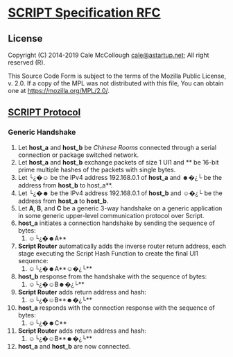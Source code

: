 # [SCRIPT Specification RFC](../readme.md)

## License

Copyright (C) 2014-2019 Cale McCollough <cale@astartup.net>; All right reserved (R).

This Source Code Form is subject to the terms of the Mozilla Public License, v. 2.0. If a copy of the MPL was not distributed with this file, You can obtain one at <https://mozilla.org/MPL/2.0/>.

## [SCRIPT Protocol](readme.md)

### Generic Handshake

1. Let **host_a** and **host_b** be *Chinese Rooms* connected through a serial connection or package switched network.
2. Let **host_a** and **host_b** exchange packets of size 1 UI1 and ** be 16-bit prime multiple hashes of the packets with single bytes.
3. Let └¿�☺ be the IPv4 address 192.168.0.1 of **host_a** and ☻�¿└ be the address from **host_b** to host_a**.
4. Let └¿�☻  be the IPv4 address 192.168.0.1 of **host_b** and ☺�¿└ be the address from **host_a** to **host_b**.
5. Let **A**, **B**, and **C** be a generic 3-way handshake on a generic application in some generic upper-level communication protocol over Script.
6. **host_a** initiates a connection handshake by sending the sequence of bytes:
    1. ☺└¿�☻A**
7. **Script Router** automatically adds the inverse router return address, each stage executing the Script Hash Function to create the final UI1 sequence:
    1. ☺└¿�☻A**☺�¿└**
8. **host_b** response from the handshake with the sequence of bytes:
    1. ☺└¿�☺B☻�¿└**
9. **Script Router** adds return address and hash:
    1. ☺└¿�☺B**☻�¿└**
10. **host_a** responds with the connection response with the sequence of bytes:
    1. ☺└¿�☻C**
11. **Script Router** adds return address and hash:
    1. ☺└¿�☺B**☻�¿└**
12. **host_a** and **host_b** are now connected.
